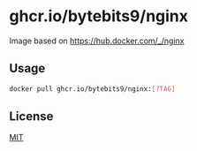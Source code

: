 # ghcr.io/bytebits9/nginx
Image based on https://hub.docker.com/_/nginx

## Usage

```bash
docker pull ghcr.io/bytebits9/nginx:[?TAG]
```

## License
[MIT](LICENSE.md)

